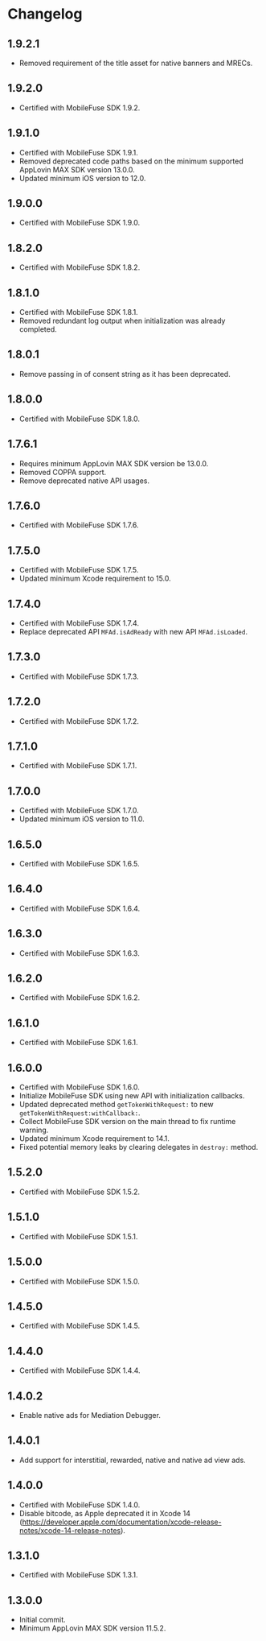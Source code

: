 # Changelog

## 1.9.2.1
* Removed requirement of the title asset for native banners and MRECs.

## 1.9.2.0
* Certified with MobileFuse SDK 1.9.2.

## 1.9.1.0
* Certified with MobileFuse SDK 1.9.1.
* Removed deprecated code paths based on the minimum supported AppLovin MAX SDK version 13.0.0.
* Updated minimum iOS version to 12.0.

## 1.9.0.0
* Certified with MobileFuse SDK 1.9.0.

## 1.8.2.0
* Certified with MobileFuse SDK 1.8.2.

## 1.8.1.0
* Certified with MobileFuse SDK 1.8.1.
* Removed redundant log output when initialization was already completed.

## 1.8.0.1
* Remove passing in of consent string as it has been deprecated.

## 1.8.0.0
* Certified with MobileFuse SDK 1.8.0.

## 1.7.6.1
* Requires minimum AppLovin MAX SDK version be 13.0.0.
* Removed COPPA support.
* Remove deprecated native API usages.

## 1.7.6.0
* Certified with MobileFuse SDK 1.7.6.

## 1.7.5.0
* Certified with MobileFuse SDK 1.7.5.
* Updated minimum Xcode requirement to 15.0.

## 1.7.4.0
* Certified with MobileFuse SDK 1.7.4.
* Replace deprecated API `MFAd.isAdReady` with new API `MFAd.isLoaded`.

## 1.7.3.0
* Certified with MobileFuse SDK 1.7.3.

## 1.7.2.0
* Certified with MobileFuse SDK 1.7.2.

## 1.7.1.0
* Certified with MobileFuse SDK 1.7.1.

## 1.7.0.0
* Certified with MobileFuse SDK 1.7.0.
* Updated minimum iOS version to 11.0.

## 1.6.5.0
* Certified with MobileFuse SDK 1.6.5.

## 1.6.4.0
* Certified with MobileFuse SDK 1.6.4.

## 1.6.3.0
* Certified with MobileFuse SDK 1.6.3.

## 1.6.2.0
* Certified with MobileFuse SDK 1.6.2.

## 1.6.1.0
* Certified with MobileFuse SDK 1.6.1.

## 1.6.0.0
* Certified with MobileFuse SDK 1.6.0.
* Initialize MobileFuse SDK using new API with initialization callbacks.
* Updated deprecated method `getTokenWithRequest:` to new `getTokenWithRequest:withCallback:`.
* Collect MobileFuse SDK version on the main thread to fix runtime warning.
* Updated minimum Xcode requirement to 14.1.
* Fixed potential memory leaks by clearing delegates in `destroy:` method.   

## 1.5.2.0
* Certified with MobileFuse SDK 1.5.2.

## 1.5.1.0
* Certified with MobileFuse SDK 1.5.1.

## 1.5.0.0
* Certified with MobileFuse SDK 1.5.0.

## 1.4.5.0
* Certified with MobileFuse SDK 1.4.5.

## 1.4.4.0
* Certified with MobileFuse SDK 1.4.4.

## 1.4.0.2
* Enable native ads for Mediation Debugger.

## 1.4.0.1
* Add support for interstitial, rewarded, native and native ad view ads.

## 1.4.0.0
* Certified with MobileFuse SDK 1.4.0.
* Disable bitcode, as Apple deprecated it in Xcode 14 (https://developer.apple.com/documentation/xcode-release-notes/xcode-14-release-notes).

## 1.3.1.0
* Certified with MobileFuse SDK 1.3.1. 

## 1.3.0.0
* Initial commit.
* Minimum AppLovin MAX SDK version 11.5.2.
